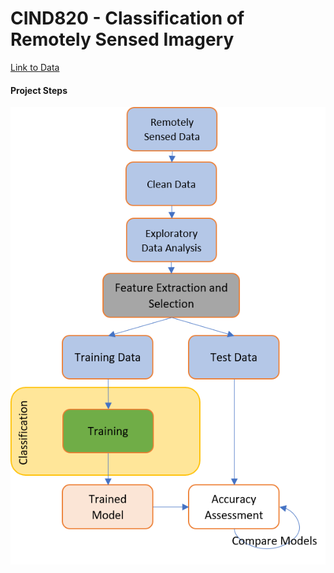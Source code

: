 # CIND820 - Classification of Remotely Sensed Imagery
[Link to Data](https://archive.ics.uci.edu/ml/machine-learning-databases/00525/data.zip)

#### Project Steps
![](Images/ProjectSteps.png)
